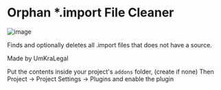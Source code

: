 # Orphan *.import File Cleaner


![image](https://user-images.githubusercontent.com/49014381/137790555-b8736805-be4b-4588-99cb-f61b282b068a.png)


Finds and optionally deletes all .import files that does not have a source.

Made by UmKraLegal

Put the contents inside your project's `addons` folder, (create if none)
Then Project -> Project Settings -> Plugins and enable the plugin
